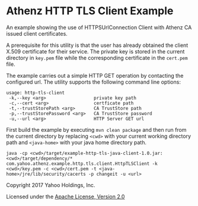 # Athenz HTTP TLS Client Example

An example showing the use of HTTPSUrlConnection Client with Athenz CA issued client certificates.

A prerequisite for this utility is that the user has already obtained
the client X.509 certificate for their service. The private key is
stored in the current directory in `key.pem` file while the corresponding
certificate in the `cert.pem` file.

The example carries out a simple HTTP GET operation by contacting
the configured url. The utility supports the following command line options:

```
usage: http-tls-client
 -k,--key <arg>                  private key path
 -c,--cert <arg>                 certficate path
 -t,--trustStorePath <arg>       CA TrustStore path
 -p,--trustStorePassword <arg>   CA TrustStore password
 -u,--url <arg>                  HTTP Server GET url
```

First build the example by executing `mvn clean package` and then run
from the current directory by replacing `<cwd>` with your current working
directory path and `<java-home>` with your java home directory path.

```
java -cp <cwd>/target/example-http-tls-java-client-1.0.jar:<cwd>/target/dependency/* com.yahoo.athenz.example.http.tls.client.HttpTLSClient -k <cwd>/key.pem -c <cwd>/cert.pem -t <java-home>/jre/lib/security/cacerts -p changeit -u <url>
```

Copyright 2017 Yahoo Holdings, Inc.

Licensed under the [Apache License, Version 2.0](http://www.apache.org/licenses/LICENSE-2.0)
